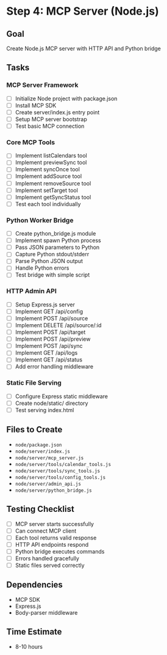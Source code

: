 # Step 4: MCP Server (Node.js)

## Goal
Create Node.js MCP server with HTTP API and Python bridge

## Tasks

### MCP Server Framework
- [ ] Initialize Node project with package.json
- [ ] Install MCP SDK
- [ ] Create server/index.js entry point
- [ ] Setup MCP server bootstrap
- [ ] Test basic MCP connection

### Core MCP Tools
- [ ] Implement listCalendars tool
- [ ] Implement previewSync tool
- [ ] Implement syncOnce tool
- [ ] Implement addSource tool
- [ ] Implement removeSource tool
- [ ] Implement setTarget tool
- [ ] Implement getSyncStatus tool
- [ ] Test each tool individually

### Python Worker Bridge
- [ ] Create python_bridge.js module
- [ ] Implement spawn Python process
- [ ] Pass JSON parameters to Python
- [ ] Capture Python stdout/stderr
- [ ] Parse Python JSON output
- [ ] Handle Python errors
- [ ] Test bridge with simple script

### HTTP Admin API
- [ ] Setup Express.js server
- [ ] Implement GET /api/config
- [ ] Implement POST /api/source
- [ ] Implement DELETE /api/source/:id
- [ ] Implement POST /api/target
- [ ] Implement POST /api/preview
- [ ] Implement POST /api/sync
- [ ] Implement GET /api/logs
- [ ] Implement GET /api/status
- [ ] Add error handling middleware

### Static File Serving
- [ ] Configure Express static middleware
- [ ] Create node/static/ directory
- [ ] Test serving index.html

## Files to Create
- `node/package.json`
- `node/server/index.js`
- `node/server/mcp_server.js`
- `node/server/tools/calendar_tools.js`
- `node/server/tools/sync_tools.js`
- `node/server/tools/config_tools.js`
- `node/server/admin_api.js`
- `node/server/python_bridge.js`

## Testing Checklist
- [ ] MCP server starts successfully
- [ ] Can connect MCP client
- [ ] Each tool returns valid response
- [ ] HTTP API endpoints respond
- [ ] Python bridge executes commands
- [ ] Errors handled gracefully
- [ ] Static files served correctly

## Dependencies
- MCP SDK
- Express.js
- Body-parser middleware

## Time Estimate
- 8-10 hours
